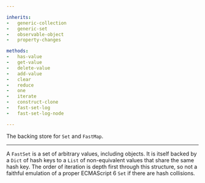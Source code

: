 ```yaml
---

inherits:
-   generic-collection
-   generic-set
-   observable-object
-   property-changes

methods:
-   has-value
-   get-value
-   delete-value
-   add-value
-   clear
-   reduce
-   one
-   iterate
-   construct-clone
-   fast-set-log
-   fast-set-log-node

---
```


The backing store for `Set` and `FastMap`.

---

A `FastSet` is a set of arbitrary values, including objects.
It is itself backed by a `Dict` of hash keys to a `List` of non-equivalent
values that share the same hash key.
The order of iteration is depth first through this structure, so not a faithful
emulation of a proper ECMAScript 6 `Set` if there are hash collisions.

